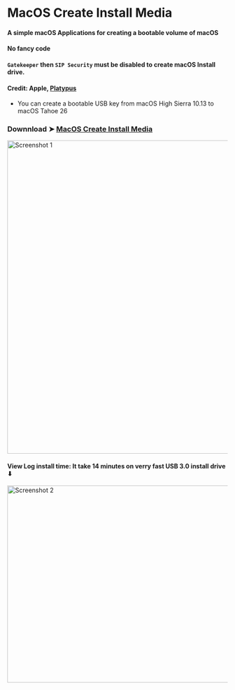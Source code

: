 # MacOS Create Install Media

#### A simple macOS Applications for creating a bootable volume of macOS
#### No fancy code
#### `Gatekeeper` then `SIP Security` must be disabled to create macOS Install drive.
#### Credit: Apple, [Platypus](https://sveinbjorn.org/platypus)
- You can create a bootable USB key from macOS High Sierra 10.13 to macOS Tahoe 26
### Downnload ➤ [MacOS Create Install Media](https://github.com/chris1111/MacOS-Create-Install-Media/raw/refs/heads/main/MacOS%20Create%20Install%20Media.zip)

<img width="730" height="717" alt="Screenshot 1" src="https://github.com/user-attachments/assets/aba1700a-e46e-42cb-9417-9dcba13f93cf" />

#### View Log install time: It take 14 minutes on verry fast USB 3.0 install drive ⬇︎
<img width="550" height="451" alt="Screenshot 2" src="https://github.com/user-attachments/assets/8ce82338-21aa-4cf1-bfe1-ee917dc7c46c" />
